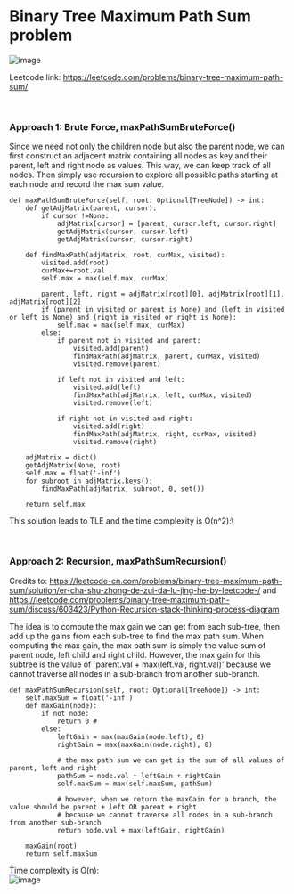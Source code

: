 # Binary Tree Maximum Path Sum problem
![image](https://user-images.githubusercontent.com/25105806/152286835-2b8b8d3c-37f9-48bc-9ea5-8b4133ad6ae8.png)

Leetcode link: https://leetcode.com/problems/binary-tree-maximum-path-sum/

<br />

### Approach 1: Brute Force, maxPathSumBruteForce()
Since we need not only the children node but also the parent node, we can first construct an adjacent matrix containing all nodes as key and their parent, left and right node as values. This way, we can keep track of all nodes. Then simply use recursion to explore all possible paths starting at each node and record the max sum value.

```python3
def maxPathSumBruteForce(self, root: Optional[TreeNode]) -> int:
    def getAdjMatrix(parent, cursor):
        if cursor !=None:
            adjMatrix[cursor] = [parent, cursor.left, cursor.right]
            getAdjMatrix(cursor, cursor.left)
            getAdjMatrix(cursor, cursor.right)

    def findMaxPath(adjMatrix, root, curMax, visited):
        visited.add(root)
        curMax+=root.val
        self.max = max(self.max, curMax)

        parent, left, right = adjMatrix[root][0], adjMatrix[root][1], adjMatrix[root][2]
        if (parent in visited or parent is None) and (left in visited or left is None) and (right in visited or right is None):
            self.max = max(self.max, curMax)
        else:
            if parent not in visited and parent:
                visited.add(parent)
                findMaxPath(adjMatrix, parent, curMax, visited)
                visited.remove(parent)

            if left not in visited and left:
                visited.add(left)
                findMaxPath(adjMatrix, left, curMax, visited)
                visited.remove(left)

            if right not in visited and right:
                visited.add(right)
                findMaxPath(adjMatrix, right, curMax, visited)
                visited.remove(right)

    adjMatrix = dict()
    getAdjMatrix(None, root)
    self.max = float('-inf')
    for subroot in adjMatrix.keys():
        findMaxPath(adjMatrix, subroot, 0, set())

    return self.max
```

This solution leads to TLE and the time complexity is O(n^2):\

<br />

### Approach 2: Recursion, maxPathSumRecursion()
Credits to: https://leetcode-cn.com/problems/binary-tree-maximum-path-sum/solution/er-cha-shu-zhong-de-zui-da-lu-jing-he-by-leetcode-/ and https://leetcode.com/problems/binary-tree-maximum-path-sum/discuss/603423/Python-Recursion-stack-thinking-process-diagram

The idea is to compute the max gain we can get from each sub-tree, then add up the gains from each sub-tree to find the max path sum. When computing the max gain, the max path sum is simply the value sum of parent node, left child and right child. However, the max gain for this subtree is the value of `parent.val + max(left.val, right.val)' because we cannot traverse all nodes in a sub-branch from another sub-branch. 

```python3
def maxPathSumRecursion(self, root: Optional[TreeNode]) -> int:
    self.maxSum = float('-inf')
    def maxGain(node):
        if not node:
            return 0 # 
        else:
            leftGain = max(maxGain(node.left), 0) 
            rightGain = max(maxGain(node.right), 0)

            # the max path sum we can get is the sum of all values of parent, left and right
            pathSum = node.val + leftGain + rightGain 
            self.maxSum = max(self.maxSum, pathSum)

            # however, when we return the maxGain for a branch, the value should be parent + left OR parent + right
            # because we cannot traverse all nodes in a sub-branch from another sub-branch
            return node.val + max(leftGain, rightGain) 

    maxGain(root)
    return self.maxSum  
```

Time complexity is O(n):\
![image](https://user-images.githubusercontent.com/25105806/152287838-d5e9c9b9-2509-410d-93c8-2d145ffb213d.png)

